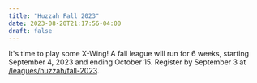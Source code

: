 ```yaml
---
title: "Huzzah Fall 2023"
date: 2023-08-20T21:17:56-04:00
draft: false
---
```


It's time to play some X-Wing! A fall league will run for 6 weeks, starting September 4, 2023 and ending October 15. Register by September 3 at [/leagues/huzzah/fall-2023](/leagues/huzzah/fall-2023).
